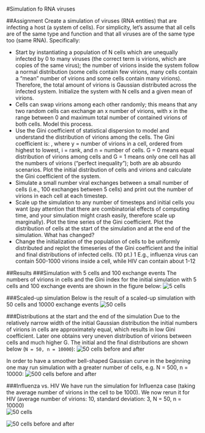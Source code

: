 #Simulation fo RNA viruses

##Assignment
Create a simulation of viruses (RNA entities) that are infecting a host (a system of cells). For simplicity, let’s assume that all cells are of the same type and function and that all viruses are of the same type too (same RNA). Specifically:
 
* Start by instantiating a population of N cells which are unequally infected by 0 to many viruses (the correct term is virions, which are copies of the same virus); the number of virions inside the system follow a normal distribution (some cells contain few virions, many cells contain a “mean” number of virions and some cells contain many virions). Therefore, the total amount of virions is Gaussian distributed across the infected system. Initialize the system with N cells and a given mean of virions. 
* Cells can swap virions among each other randomly; this means that any two random cells can exchange an x number of virions, with x in the range between 0 and maximum total number of contained virions of both cells. Model this process. 
* Use the Gini coefficient of statistical dispersion to model and understand the distribution of virions among the cells. The Gini coefficient is: , where y = number of virions in a cell, ordered from highest to lowest, i = rank, and n = number of cells. G = 0 means equal distribution of virions among cells and G = 1 means only one cell has all the numbers of virions (“perfect inequality”); both are ab absurdo scenarios. Plot the initial distribution of cells and virions and calculate the Gini coefficient of the system. 
* Simulate a small number viral exchanges between a small number of cells (i.e., 100 exchanges between 5 cells) and print out the number of virions in each cell at each timestep. 
* Scale up the simulation to any number of timesteps and initial cells you want (pay attention that there are combinatorial effects of computing time, and your simulation might crash easily, therefore scale up marginally). Plot the time series of the Gini coefficient. Plot the distribution of cells at the start of the simulation and at the end of the simulation. What has changed? 
* Change the initialization of the population of cells to be uniformly distributed and replot the timeseries of the Gini coefficient and the initial and final distributions of infected cells. (10 pt.) 1 E.g., influenza virus can contain 500-1000 virions inside a cell, while HIV can contain about 1-12 

##Results
###Simulation with 5 cells and 100 exchange events
The numbers of virions in cells and the Gini index for the initial simulation with 5 cells and 100 exchange events are shown in the figure below:
![5 cells](./figs/5cells_1000virions_100std_100steps.jpg)


###Scaled-up simulation
Below is the result of a scaled-up simulation with 50 cells and 10000 exchange events
![50 cells](./figs/50cells_1000virions_100std_10000steps.jpg) 

###Distributions at the start and the end of the simulation
Due to the relatively narrow width of the initial Gaussian distribution the initial numbers of virions in cells are approximately equal, which results in low Gini coefficient. Later one obtains very uneven distribution of virions between cells and much higher G. The initial and the final distributions are shown below (`N = 50, n = 10000`):
![50 cells before and after](./figs/distrib_50cells_1000virions_100std_10000steps.jpg)

In order to have a smoother bell-shaped Gaussian curve in the beginning one may run simulation with a greater number of cells, e.g. N = 500, n = 10000:
![500 cells before and after](./figs/distrib_500cells_1000virions_100std_10000steps.jpg)

###Influenza vs. HIV
We have run the simulation for Influenza case (taking the average number of virions in the cell to be 1000). We now rerun it for HIV (average number of virions: 10, standard deviation: 3, N = 50, n = 10000)  
![50 cells](./figs/50cells_10virions_3std_10000steps.jpg)

![50 cells before and after](./figs/distrib_50cells_10virions_3std_10000steps.jpg)

